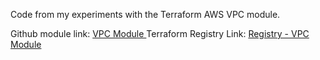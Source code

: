 
Code from my experiments with the Terraform AWS VPC module.

Github module  link:  [VPC Module ](https://github.com/terraform-aws-modules/terraform-aws-vpc)
Terraform Registry Link: [Registry - VPC Module](https://registry.terraform.io/modules/terraform-aws-modules/vpc/aws/latest) 



